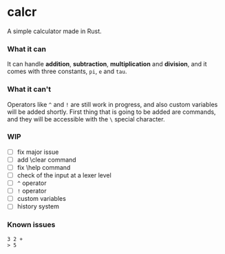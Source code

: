 # calcr
A simple calculator made in Rust.

### What it can
It can handle **addition**, **subtraction**, **multiplication** and **division**, and it comes with three constants, `pi`, `e` and `tau`.

### What it can't
Operators like `^` and `!` are still work in progress, and also custom variables will be added shortly. First thing that is going to be added are commands, and they will be accessible with the `\` special character.

### WIP
- [ ] fix major issue
- [ ] add \clear command
- [ ] fix \help command
- [ ] check of the input at a lexer level
- [ ] `^` operator
- [ ] `!` operator
- [ ] custom variables
- [ ] history system

### Known issues
```
3 2 +
> 5
```
